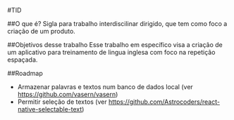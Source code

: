 #TID

##O que é?
Sigla para trabalho interdiscilinar dirigido, que tem como foco a criação de um produto.

##Objetivos desse trabalho
Esse trabalho em específico visa a criação de um aplicativo para treinamento de lingua
inglesa com foco na repetição espaçada.

##Roadmap
* Armazenar palavras e textos num banco de dados local (ver https://github.com/vasern/vasern)
* Permitir seleção de textos (ver https://github.com/Astrocoders/react-native-selectable-text)

